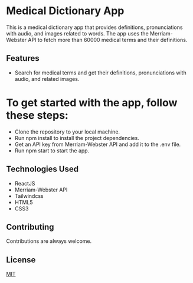 # Medical Dictionary App

This is a medical dictionary app that provides definitions, pronunciations with audio, and images related to words. The app uses the Merriam-Webster API to fetch more than 60000 medical terms and their definitions.

## Features
- Search for medical terms and get their definitions, pronunciations with audio, and related images.

# To get started with the app, follow these steps:
- Clone the repository to your local machine.
- Run npm install to install the project dependencies.
- Get an API key from Merriam-Webster API and add it to the .env file.
- Run npm start to start the app.

## Technologies Used
* ReactJS
* Merriam-Webster API
* Tailwindcss
* HTML5
* CSS3

## Contributing
Contributions are always welcome.
## License

[MIT](https://choosealicense.com/licenses/mit/)

